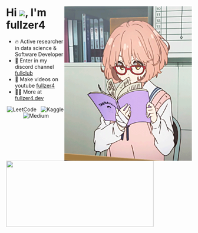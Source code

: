 <div>
  <img align="right" height="420em" src="./github.gif"/>
  <h1 align="left">Hi <img src="https://raw.githubusercontent.com/kaueMarques/kaueMarques/master/hi.gif" height="30px">, I'm fullzer4  </h1>
</div>

- 🔥 Active researcher in data science & Software Developer
- 🥵 Enter in my discord channel [fullclub]()
- 🥱 Make videos on youtube [fullzer4](https://fullzer4.dev)
- 👨‍💻 More at [fullzer4.dev](https://fullzer4.dev)

<div align="center" width="500px">
  <img align="left" height="180em" width="400px" src="https://github-readme-stats.vercel.app/api?username=fullzer4&show_icons=true&theme=react&include_all_commits=true&count_private=true&hide_border=true"/>
</div>
<div align="center">

  ![LeetCode](https://img.shields.io/badge/LeetCode-000000?style=for-the-badge&logo=LeetCode&logoColor=#d16c06)&nbsp;&nbsp;
  ![Kaggle](https://img.shields.io/badge/Kaggle-035a7d?style=for-the-badge&logo=kaggle&logoColor=white)&nbsp;&nbsp;
  ![Medium](https://img.shields.io/badge/Medium-12100E?style=for-the-badge&logo=medium&logoColor=white)&nbsp;&nbsp;
  
</div>
